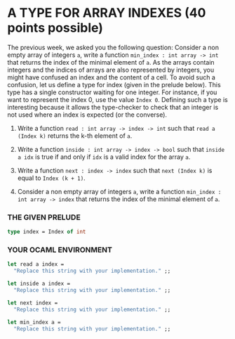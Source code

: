 # A TYPE FOR ARRAY INDEXES  (40 points possible)
The previous week, we asked you the following question: Consider a non empty array of integers `a`, write a function `min_index : int array -> int` that returns the index of the minimal element of `a`.
As the arrays contain integers and the indices of arrays are also represented by integers, you might have confused an index and the content of a cell. To avoid such a confusion, let us define a type for index (given in the prelude below).
This type has a single constructor waiting for one integer.
For instance, if you want to represent the index 0, use the value `Index 0`.
Defining such a type is interesting because it allows the type-checker to check that an integer is not used where an index is expected (or the converse).

1. Write a function `read : int array -> index -> int` such that `read a (Index k)` returns the k-th element of `a`.

2. Write a function `inside : int array -> index -> bool` such that `inside a idx` is true if and only if `idx` is a valid index for the array `a`.

3. Write a function `next : index -> index` such that `next (Index k)` is equal to `Index (k + 1)`.

4. Consider a non empty array of integers `a`, write a function `min_index : int array -> index` that returns the index of the minimal element of `a`.

### THE GIVEN PRELUDE
```ocaml
type index = Index of int
```

### YOUR OCAML ENVIRONMENT
```ocaml
let read a index =
  "Replace this string with your implementation." ;;

let inside a index =
  "Replace this string with your implementation." ;;

let next index =
  "Replace this string with your implementation." ;;

let min_index a =
  "Replace this string with your implementation." ;;
```
